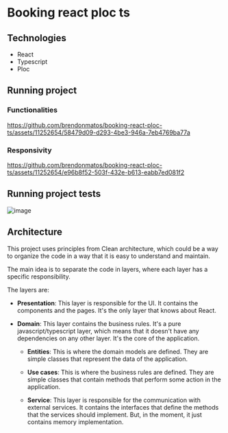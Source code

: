 # Booking react ploc ts

## Technologies

- React
- Typescript
- Ploc

## Running project


### Functionalities

https://github.com/brendonmatos/booking-react-ploc-ts/assets/11252654/58479d09-d293-4be3-946a-7eb4769ba77a

### Responsivity

https://github.com/brendonmatos/booking-react-ploc-ts/assets/11252654/e96b8f52-503f-432e-b613-eabb7ed081f2





## Running project tests

![image](https://github.com/brendonmatos/booking-react-ploc-ts/assets/11252654/88166976-7226-4c42-83d3-8c2f54ebebd8)


## Architecture

This project uses principles from Clean architecture, which could be a way to organize the code in a way that it is easy to understand and maintain.

The main idea is to separate the code in layers, where each layer has a specific responsibility.

The layers are:

- **Presentation**: This layer is responsible for the UI. It contains the components and the pages. It's the only layer that knows about React.

- **Domain**: This layer contains the business rules. It's a pure javascript/typescript layer, which means that it doesn't have any dependencies on any other layer. It's the core of the application.

  - **Entities**: This is where the domain models are defined. They are simple classes that represent the data of the application.

  - **Use cases**: This is where the business rules are defined. They are simple classes that contain methods that perform some action in the application.

  - **Service**: This layer is responsible for the communication with external services. It contains the interfaces that define the methods that the services should implement. But, in the moment, it just contains memory implementation.
